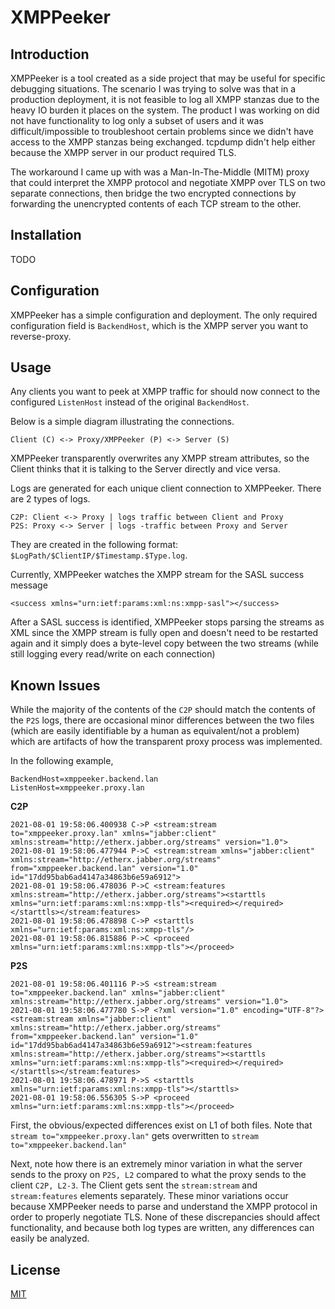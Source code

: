 
# XMPPeeker
## Introduction
XMPPeeker is a tool created as a side project that may be useful for specific debugging situations. The scenario I was trying to solve was that in a production deployment, it is not feasible to log all XMPP stanzas due to the heavy IO burden it places on the system. The product I was working on did not have functionality to log only a subset of users and it was difficult/impossible to troubleshoot certain problems since we didn't have access to the XMPP stanzas being exchanged. tcpdump didn't help either because the XMPP server in our product required TLS.

The workaround I came up with was a Man-In-The-Middle (MITM) proxy that could interpret the XMPP protocol and negotiate XMPP over TLS on two separate connections, then bridge the two encrypted connections by forwarding the unencrypted contents of each TCP stream to the other.

## Installation
TODO


## Configuration
XMPPeeker has a simple configuration and deployment. The only required configuration field is `BackendHost`, which is the XMPP server you want to reverse-proxy.


## Usage
Any clients you want to peek at XMPP traffic for should now connect to the configured `ListenHost` instead of the original `BackendHost`.

Below is a simple diagram illustrating the connections. 
```
Client (C) <-> Proxy/XMPPeeker (P) <-> Server (S)
```
XMPPeeker transparently overwrites any XMPP stream attributes, so the Client thinks that it is talking to the Server directly and vice versa.

Logs are generated for each unique client connection to XMPPeeker. There are 2 types of logs.
```
C2P: Client <-> Proxy | logs traffic between Client and Proxy
P2S: Proxy <-> Server | logs -traffic between Proxy and Server
```
They are created in the following format:  `$LogPath/$ClientIP/$Timestamp.$Type.log`. 

Currently, XMPPeeker watches the XMPP stream for the SASL success message
```
<success xmlns="urn:ietf:params:xml:ns:xmpp-sasl"></success>
```
After a SASL success is identified, XMPPeeker stops parsing the streams as XML since the XMPP stream is fully open and doesn't need to be restarted again and it simply does a byte-level copy between the two streams (while still logging every read/write on each connection)


## Known Issues
While the majority of the contents of the `C2P` should match the contents of the `P2S` logs, there are occasional minor differences between the two files (which are easily identifiable by a human as equivalent/not a problem) which are artifacts of how the transparent proxy process was implemented.

In the following example, 
```
BackendHost=xmppeeker.backend.lan
ListenHost=xmppeeker.proxy.lan
```

**C2P**
```
2021-08-01 19:58:06.400938 C->P <stream:stream to="xmppeeker.proxy.lan" xmlns="jabber:client" xmlns:stream="http://etherx.jabber.org/streams" version="1.0">
2021-08-01 19:58:06.477944 P->C <stream:stream xmlns="jabber:client" xmlns:stream="http://etherx.jabber.org/streams" from="xmppeeker.backend.lan" version="1.0" id="17dd95bab6ad4147a34863b6e59a6912">
2021-08-01 19:58:06.478036 P->C <stream:features xmlns:stream="http://etherx.jabber.org/streams"><starttls xmlns="urn:ietf:params:xml:ns:xmpp-tls"><required></required></starttls></stream:features>
2021-08-01 19:58:06.478898 C->P <starttls xmlns="urn:ietf:params:xml:ns:xmpp-tls"/>
2021-08-01 19:58:06.815886 P->C <proceed xmlns="urn:ietf:params:xml:ns:xmpp-tls"></proceed>
```
**P2S**
```
2021-08-01 19:58:06.401116 P->S <stream:stream to="xmppeeker.backend.lan" xmlns="jabber:client" xmlns:stream="http://etherx.jabber.org/streams" version="1.0">
2021-08-01 19:58:06.477780 S->P <?xml version="1.0" encoding="UTF-8"?><stream:stream xmlns="jabber:client" xmlns:stream="http://etherx.jabber.org/streams" from="xmppeeker.backend.lan" version="1.0" id="17dd95bab6ad4147a34863b6e59a6912"><stream:features xmlns:stream="http://etherx.jabber.org/streams"><starttls xmlns="urn:ietf:params:xml:ns:xmpp-tls"><required></required></starttls></stream:features>
2021-08-01 19:58:06.478971 P->S <starttls xmlns="urn:ietf:params:xml:ns:xmpp-tls"></starttls>
2021-08-01 19:58:06.556305 S->P <proceed xmlns="urn:ietf:params:xml:ns:xmpp-tls"></proceed>
```
First, the obvious/expected differences exist on L1 of both files. Note that `stream to="xmppeeker.proxy.lan"` gets overwritten to `stream to="xmppeeker.backend.lan"`

Next, note how there is an extremely minor variation in what the server sends to the proxy on `P2S, L2` compared to what the proxy sends to the client `C2P, L2-3`. The Client gets sent the `stream:stream` and `stream:features` elements separately. These minor variations occur because XMPPeeker needs to parse and understand the XMPP protocol in order to properly negotiate TLS. None of these discrepancies should affect functionality, and because both log types are written, any differences can easily be analyzed.

## License
[MIT](LICENSE)
